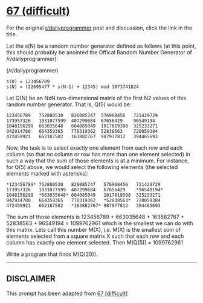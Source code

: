 # [67 (difficult)](https://www.reddit.com/r/dailyprogrammer/comments/vbr56/6202012_challenge_67_difficult/)

For the original [r/dailyprogrammer](https://www.reddit.com/r/dailyprogrammer/) post and discussion, click the link in the title.

Let the s(N) be a random number generator defined as follows (at this point, this should probably be anointed the Offical Random Number Generator of /r/dailyprogrammer): 

(/r/dailyprogrammer)

```
s(0) = 123456789
s(N) = (22695477 * s(N-1) + 12345) mod 1073741824
```
Let Q(N) be an NxN two-dimensional matrix of the first N2 values of this random number generator. That is, Q(5) would be:


```
123456789   752880530   826085747  576968456   721429729
173957326   1031077599  407299684  67656429    96549194
1048156299  663035648   604085049  1017819398  325233271
942914780   664359365   770319362  52838563    720059384
472459921   662187582   163882767  987977812   394465693
```
Now, the task is to select exactly one element from each row and each column (so that no column or row has more than one element selected) in such a way that the sum of those elements is at a minimum. For instance, for Q(5) above, we would select the following elements (the selected elements marked with asterisks):


```
*123456789* 752880530   826085747   576968456   721429729
173957326   1031077599  407299684   67656429    *96549194*
1048156299  *663035648* 604085049   1017819398  325233271
942914780   664359365   770319362   *52838563*  720059384
472459921   662187582   *163882767* 987977812   394465693
```
The sum of those elements is 123456789 + 663035648 + 163882767 + 52838563 + 96549194 = 1099762961 which is the smallest we can do with this matrix. Lets call this number M(X), i.e. M(X) is the smallest sum of elements selected from a square matrix X such that each row and each column has exactly one element selected. Then M(Q(5)) = 1099762961

Write a program that finds M(Q(20)).


----
## **DISCLAIMER**
This prompt has been adapted from [67 [difficult]](https://www.reddit.com/r/dailyprogrammer/comments/vbr56/6202012_challenge_67_difficult/
)
